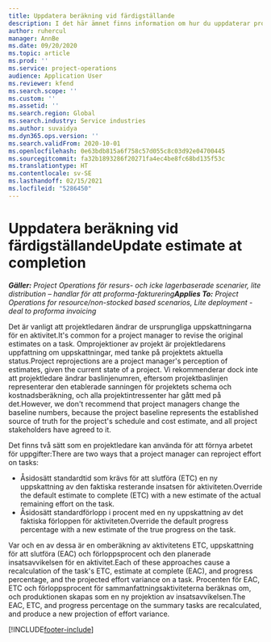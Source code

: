 ```yaml
---
title: Uppdatera beräkning vid färdigställande
description: I det här ämnet finns information om hur du uppdaterar projektionen av arbetsinsatsen i ett projekt.
author: ruhercul
manager: AnnBe
ms.date: 09/20/2020
ms.topic: article
ms.prod: ''
ms.service: project-operations
audience: Application User
ms.reviewer: kfend
ms.search.scope: ''
ms.custom: ''
ms.assetid: ''
ms.search.region: Global
ms.search.industry: Service industries
ms.author: suvaidya
ms.dyn365.ops.version: ''
ms.search.validFrom: 2020-10-01
ms.openlocfilehash: 0e63bdb815a6f758c57d055c8c03d92e04700445
ms.sourcegitcommit: fa32b1893286f20271fa4ec4be8fc68bd135f53c
ms.translationtype: HT
ms.contentlocale: sv-SE
ms.lasthandoff: 02/15/2021
ms.locfileid: "5286450"
---
```

# <a name="update-estimate-at-completion"></a><span data-ttu-id="2434c-103">Uppdatera beräkning vid färdigställande</span><span class="sxs-lookup"><span data-stu-id="2434c-103">Update estimate at completion</span></span>

<span data-ttu-id="2434c-104">_**Gäller:** Project Operations för resurs- och icke lagerbaserade scenarier, lite distribution – handlar för att proforma-fakturering_</span><span class="sxs-lookup"><span data-stu-id="2434c-104">_**Applies To:** Project Operations for resource/non-stocked based scenarios, Lite deployment - deal to proforma invoicing_</span></span>

<span data-ttu-id="2434c-105">Det är vanligt att projektledaren ändrar de ursprungliga uppskattningarna för en aktivitet.</span><span class="sxs-lookup"><span data-stu-id="2434c-105">It's common for a project manager to revise the original estimates on a task.</span></span> <span data-ttu-id="2434c-106">Omprojektioner av projekt är projektledarens uppfattning om uppskattningar, med tanke på projektets aktuella status.</span><span class="sxs-lookup"><span data-stu-id="2434c-106">Project reprojections are a project manager's perception of estimates, given the current state of a project.</span></span> <span data-ttu-id="2434c-107">Vi rekommenderar dock inte att projektledare ändrar baslinjenumren, eftersom projektbaslinjen representerar den etablerade sanningen för projektets schema och kostnadsberäkning, och alla projektintressenter har gått med på det.</span><span class="sxs-lookup"><span data-stu-id="2434c-107">However, we don't recommend that project managers change the baseline numbers, because the project baseline represents the established source of truth for the project's schedule and cost estimate, and all project stakeholders have agreed to it.</span></span>

<span data-ttu-id="2434c-108">Det finns två sätt som en projektledare kan använda för att förnya arbetet för uppgifter:</span><span class="sxs-lookup"><span data-stu-id="2434c-108">There are two ways that a project manager can reproject effort on tasks:</span></span>

- <span data-ttu-id="2434c-109">Åsidosätt standardtid som krävs för att slutföra (ETC) en ny uppskattning av den faktiska resterande insatsen för aktiviteten.</span><span class="sxs-lookup"><span data-stu-id="2434c-109">Override the default estimate to complete (ETC) with a new estimate of the actual remaining effort on the task.</span></span> 
- <span data-ttu-id="2434c-110">Åsidosätt standardförlopp i procent med en ny uppskattning av det faktiska förloppen för aktiviteten.</span><span class="sxs-lookup"><span data-stu-id="2434c-110">Override the default progress percentage with a new estimate of the true progress on the task.</span></span>

<span data-ttu-id="2434c-111">Var och en av dessa är en omberäkning av aktivitetens ETC, uppskattning för att slutföra (EAC) och förloppsprocent och den planerade insatsavvikelsen för en aktivitet.</span><span class="sxs-lookup"><span data-stu-id="2434c-111">Each of these approaches cause a recalculation of the task's ETC, estimate at complete (EAC), and progress percentage, and the projected effort variance on a task.</span></span> <span data-ttu-id="2434c-112">Procenten för EAC, ETC och förloppsprocent för sammanfattningsaktiviteterna beräknas om, och produktionen skapas som en ny projektion av insatsavvikelsen.</span><span class="sxs-lookup"><span data-stu-id="2434c-112">The EAC, ETC, and progress percentage on the summary tasks are recalculated, and produce a new projection of effort variance.</span></span>


[!INCLUDE[footer-include](../includes/footer-banner.md)]